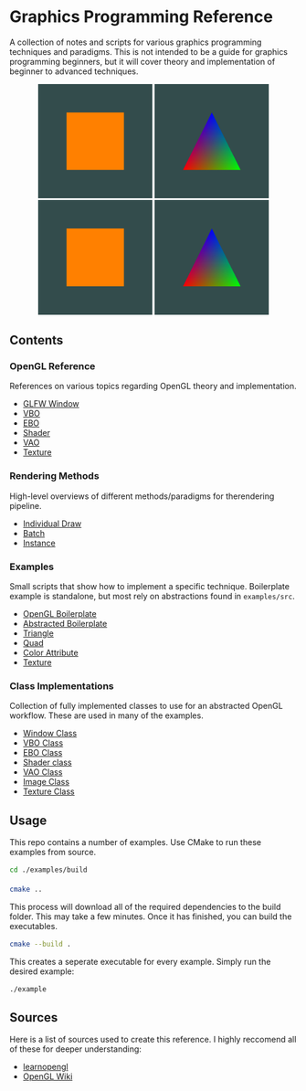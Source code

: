 # Graphics Programming Reference
A collection of notes and scripts for various graphics programming techniques and paradigms. This is not intended to be a guide for graphics programming beginners, but it will cover theory and implementation of beginner to advanced techniques.

<p align="center">
    <img src="examples/images/quad.png" alt="mud" width="200"/>
    <img src="examples/images/triangle.png" alt="foil" width="200"/>
    <img src="examples/images/quad.png" alt="mud" width="200"/>
    <img src="examples/images/triangle.png" alt="mud" width="200"/>
</p>

## Contents

### OpenGL Reference
References on various topics regarding OpenGL theory and implementation. 
- [GLFW Window](./opengl_reference/window.md)
- [VBO](./opengl_reference/vbo.md)
- [EBO](./opengl_reference/ebo.md)
- [Shader](./opengl_reference/shader.md)
- [VAO](./opengl_reference/vao.md)
- [Texture](./opengl_reference/texture.md)

### Rendering Methods
High-level overviews of different methods/paradigms for therendering pipeline.
- [Individual Draw](./rendering_methods/individual_draw_rendering.md)
- [Batch](./rendering_methods/batch_rendering.md)
- [Instance](./rendering_methods/instance_rendering.md)

### Examples
Small scripts that show how to implement a specific technique.
Boilerplate example is standalone, but most rely on abstractions found in `examples/src`. 
- [OpenGL Boilerplate](./examples/01_boilerplate.cpp)
- [Abstracted Boilerplate](./examples/02_abstracted_boilerplate.cpp)
- [Triangle](./examples/03_triangle.cpp)
- [Quad](./examples/04_quad.cpp)
- [Color Attribute](./examples/05_color_attrib.cpp)
- [Texture](./examples/06_texture.cpp)

### Class Implementations
Collection of fully implemented classes to use for an abstracted OpenGL workflow. 
These are used in many of the examples. 
- [Window Class](./examples/src/window.cpp)
- [VBO Class](./examples/src/vbo.cpp)
- [EBO Class](./examples/src/ebo.cpp)
- [Shader class](./examples/src/shader.cpp)
- [VAO Class](./examples/src/vao.cpp)
- [Image Class](./examples/src/image.cpp)
- [Texture Class](./examples/src/texture.cpp)

## Usage
This repo contains a number of examples. Use CMake to run these examples from source.

```bash
cd ./examples/build

cmake ..
```

This process will download all of the required dependencies to the build folder. This may take a few minutes. Once it has finished, you can build the executables. 

```bash
cmake --build .

```

This creates a seperate executable for every example. Simply run the desired example:

```bash
./example
```

## Sources
Here is a list of sources used to create this reference. I highly reccomend all of these for deeper understanding:
- [learnopengl](https://learnopengl.com)
- [OpenGL Wiki](https://www.khronos.org/opengl/wiki/)